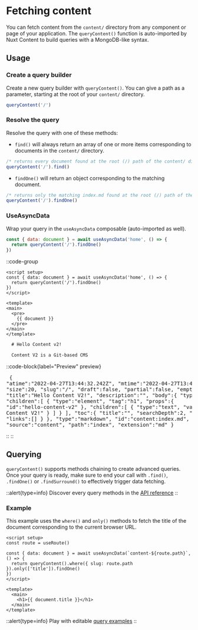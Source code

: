 # Fetching content

You can fetch content from the `content/` directory from any component or page of your application.
The `queryContent()` function is auto-imported by Nuxt Content to build queries with a MongoDB-like syntax.

## Usage

### Create a query builder

Create a new query builder with `queryContent()`. You can give a path as a parameter, starting at the root of your `content/` directory.

  ```js
  queryContent('/')
  ```

### Resolve the query

Resolve the query with one of these methods:

- `find()` will always return an array of one or more items corresponding to documents in the `content/` directory.

```js
/* returns every document found at the root (/) path of the content/ directory */
queryContent('/').find()
```

- `findOne()` will return an object corresponding to the matching document.

```js
/* returns only the matching index.md found at the root (/) path of the content/ directory*/
queryContent('/').findOne()
```

### UseAsyncData

Wrap your query in the `useAsyncData` composable (auto-imported as well).

```js
const { data: document } = await useAsyncData('home', () => {
  return queryContent('/').findOne()
})
```

::code-group

  ```vue [app.vue]
  <script setup>
  const { data: document } = await useAsyncData('home', () => {
    return queryContent('/').findOne()
  })
  </script>

  <template>
  <main>
    <pre>
      {{ document }}
    </pre>
  </main>
  </template>
  ```

  ```md [content/index.md]
    # Hello Content v2!

    Content V2 is a Git-based CMS
  ```

  ::code-block{label="Preview" preview}
    <pre>
    {
      "atime":"2022-04-27T13:44:32.242Z",
      "mtime":"2022-04-27T13:44:31.510Z",
      "size":20,
      "slug":"/",
      "draft":false,
      "partial":false,
      "empty":false,
      "title":"Hello Content V2!",
      "description":"",
      "body":{
        "type":"root",
        "children":[
          {
              "type":"element",
              "tag":"h1",
              "props":{
                "id":"hello-content-v2"
              },
              "children":[
                {
                    "type":"text",
                    "value":"Hello Content V2!"
                }
              ]
          }
        ],
        "toc":{
          "title":"",
          "searchDepth":2,
          "depth":2,
          "links":[]
        }
      },
      "type":"markdown",
      "id":"content:index.md",
      "source":"content",
      "path":"index",
      "extension":"md"
    }
    </pre>
  ::
::

## Querying

`queryContent()` supports methods chaining to create advanced queries. Once your query is ready, make sure to end your call with `.find()`, `.findOne()` or `.findSurround()` to effectively trigger data fetching.

::alert{type=info}
Discover every query methods in the [API reference](/api/query)
::

### Example

This example uses the `where()` and `only()` methods to fetch the title of the document corresponding to the current browser URL.

```vue
<script setup>
const route = useRoute()

const { data: document } = await useAsyncData(`content-${route.path}`, () => {
  return queryContent().where({ slug: route.path }).only(['title']).findOne()
})
</script>

<template>
  <main>
    <h1>{{ document.title }}</h1>
  </main>
</template>
```

::alert{type=info}
Play with editable [query examples](/examples/query)
::
